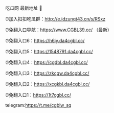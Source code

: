 吃瓜网 最新地址 👋 

⏰加入扣扣吃瓜群：http://e.idzunqt43.cn/s/RSxz

⏰免翻入口导航：https://www.CGBL39.cc/  （最新）

⏰免翻入口6：https://h6iy.da4cgbl.cc/

⏰免翻入口5：https://1548791.da4cgbl.cc/

⏰免翻入口4：https://cgdbl.da4cgbl.cc/

⏰免翻入口3：https://zkcgw.da4cgbl.cc/

⏰免翻入口2：https://xcgkbl.da4cgbl.cc/

⏰免翻入口1：https://1t7cgbl.cc/

telegram:https://t.me/cgblw_sq


